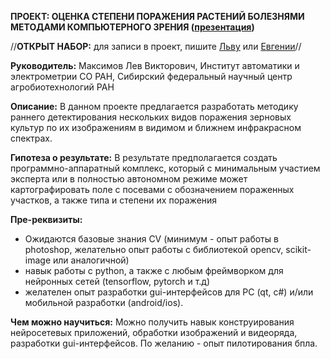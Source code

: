 **ПРОЕКТ: ОЦЕНКА СТЕПЕНИ ПОРАЖЕНИЯ РАСТЕНИЙ БОЛЕЗНЯМИ МЕТОДАМИ КОМПЬЮТЕРНОГО ЗРЕНИЯ ([презентация](https://docs.google.com/presentation/d/1Ksq48RCX6Bh7EqvyP4rI2DeR335Y_myq37bWRuszXdM/edit#slide=id.g15435ce8eb0_1_279))** 

//**ОТКРЫТ НАБОР:** для записи в проект, пишите [Льву](https://t.me/grimoire2020) или [Евгении](https://t.me/evsotnikova)//

**Руководитель:** Максимов Лев Викторович, Институт автоматики и электрометрии СО РАН, 
Сибирский федеральный научный центр агробиотехнологий РАН

**Описание:** В данном проекте предлагается разработать методику раннего детектирования нескольких видов поражения зерновых культур по их изображениям в видимом и ближнем инфракрасном спектрах.

**Гипотеза о результате:** В результате предполагается создать программно-аппаратный комплекс, который с минимальным участием эксперта или в полностью автономном режиме может картографировать поле с посевами с обозначением пораженных участков, а также типа и степени их поражения

**Пре-реквизиты:** 

- Ожидаются базовые знания CV (минимум - опыт работы в photoshop, желательно опыт работы с библиотекой opencv, scikit-image или аналогичной)
- навык работы с python, а также с любым фреймворком для нейронных сетей (tensorflow, pytorch и т.д)
- желателен опыт разработки gui-интерфейсов для PC (qt, c#) и/или мобильной разработки (android/ios).

**Чем можно научиться:** Можно получить навык конструирования нейросетевых приложений, обработки изображений и видеоряда, разработки gui-интерфейсов. По желанию - опыт пилотирования бпла.

